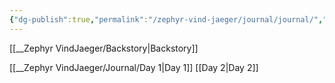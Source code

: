 ```yaml
---
{"dg-publish":true,"permalink":"/zephyr-vind-jaeger/journal/journal/","title":"Journal"}
---
```


[[__Zephyr VindJaeger/Backstory\|Backstory]] 

[[__Zephyr VindJaeger/Journal/Day 1\|Day 1]]
[[Day 2\|Day 2]]
